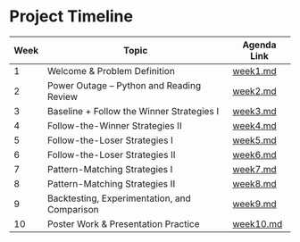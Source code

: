 # Project Timeline

| Week | Topic                                        | Agenda Link            |
| ---- | -------------------------------------------- | ---------------------- |
| 1    | Welcome & Problem Definition                 | [week1.md](week1.md)   |
| 2    | Power Outage – Python and Reading Review     | [week2.md](week2.md)   |
| 3    | Baseline + Follow the Winner Strategies I    | [week3.md](week3.md)   |
| 4    | Follow-the-Winner Strategies II              | [week4.md](week4.md)   |
| 5    | Follow-the-Loser Strategies I                | [week5.md](week5.md)   |
| 6    | Follow-the-Loser Strategies II               | [week6.md](week6.md)   |
| 7    | Pattern-Matching Strategies I                | [week7.md](week7.md)   |
| 8    | Pattern-Matching Strategies II               | [week8.md](week8.md)   |
| 9    | Backtesting, Experimentation, and Comparison | [week9.md](week9.md)   |
| 10   | Poster Work & Presentation Practice          | [week10.md](week10.md) |
